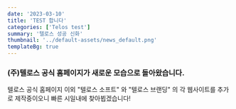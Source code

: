 ```yaml
---
date: '2023-03-10'
title: 'TEST 합니다'
categories: ['Telos test']
summary: '텔로스 성공 신화'
thumbnail: '../default-assets/news_default.png'
templateBg: true
---
```


### (주)텔로스 공식 홈페이지가 새로운 모습으로 돌아왔습니다.

>

텔로스 공식 홈페이지 이외 "텔로스 소프트" 와 "텔로스 브랜딩" 의 각 웹사이트를 추가로 제작중이오니 빠른 시일내에 찾아뵙겠습니다!
